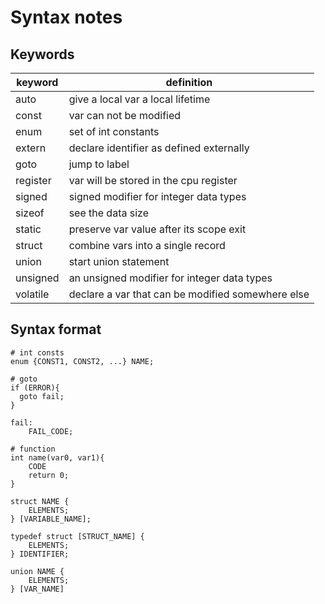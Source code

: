 Syntax notes
============

## Keywords
keyword| definition
 --- | ---
auto | give a local var a local lifetime
const | var can not be modified
enum | set of int constants
extern | declare identifier as defined externally
goto | jump to label
register | var will be stored in the cpu register
signed | signed modifier for integer data types
sizeof | see the data size 
static | preserve var value after its scope exit
struct | combine vars into a single record
union | start union statement
unsigned | an unsigned modifier for integer data types
volatile | declare a var that can be modified somewhere else

## Syntax format
```
# int consts
enum {CONST1, CONST2, ...} NAME;

# goto
if (ERROR){
  goto fail;
}

fail:
    FAIL_CODE;

# function
int name(var0, var1){
    CODE
    return 0;
}

struct NAME {
    ELEMENTS;
} [VARIABLE_NAME];

typedef struct [STRUCT_NAME] {
    ELEMENTS;
} IDENTIFIER;

union NAME {
    ELEMENTS;
} [VAR_NAME]

```
